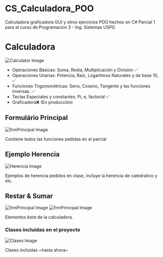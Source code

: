 # CS_Calculadora_POO
Calculadora graficadora GUI y otros ejercicios POO hechos en C#
Parcial 1 para el curso de Programacion 3 - Ing. Sistemas USPG

# Calculadora
![Calculator Image](Images/frmCalculadora.png)
- Operaciones Básicas: Suma, Resta, Multiplicación y División ✅
- Operaciones Unarias: Potencia, Raíz, Logaritmos Naturales y de base 10, ✅
- Funciones Trigonométricas: Seno, Coseno, Tangente y las funciones inversas. ✅
- Teclas Especiales y constantes: Pi, e, factorial ✅
- Graficadora❌ (En producción)

## Formulário Principal
![frmPrincipal Image](Images/EjemplosPOO.png)

Contiene todos las funciones pedidas en el parcial



## Ejemplo Herencia
![Herencia Image](Images/frmHerenciaCatedratico.png)

Ejemplos de herencia pedidos en clase, incluye la herencia de catedratico y etc.



## Restar & Sumar
![frmPrincipal Image](Images/frmRestar.png)
![frmPrincipal Image](Images/frmSumar.png)

Elementos *beta* de la calculadora. 



### Clases incluidas en el proyecto
![Clases Image](Images/clasesProyecto.png)

Clases incluidas ~hasta ahora~

